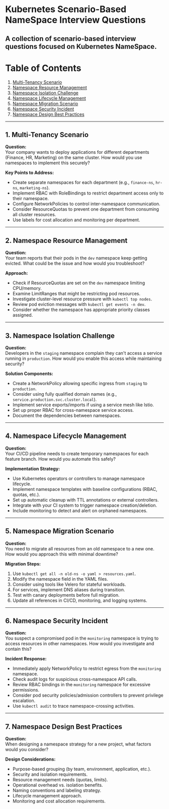 # Kubernetes Scenario-Based NameSpace Interview Questions

A collection of scenario-based interview questions focused on Kubernetes NameSpace.
---

# Table of Contents  
1. [Multi-Tenancy Scenario](#1-multi-tenancy-scenario)  
2. [Namespace Resource Management](#2-namespace-resource-management)  
3. [Namespace Isolation Challenge](#3-namespace-isolation-challenge)  
4. [Namespace Lifecycle Management](#4-namespace-lifecycle-management)  
5. [Namespace Migration Scenario](#5-namespace-migration-scenario)  
6. [Namespace Security Incident](#6-namespace-security-incident)  
7. [Namespace Design Best Practices](#7-namespace-design-best-practices)  

---

## 1. Multi-Tenancy Scenario  
**Question:**  
Your company wants to deploy applications for different departments (Finance, HR, Marketing) on the same cluster. How would you use namespaces to implement this securely?  

**Key Points to Address:**  
- Create separate namespaces for each department (e.g., `finance-ns`, `hr-ns`, `marketing-ns`).  
- Implement RBAC with RoleBindings to restrict department access only to their namespace.  
- Configure NetworkPolicies to control inter-namespace communication.  
- Consider ResourceQuotas to prevent one department from consuming all cluster resources.  
- Use labels for cost allocation and monitoring per department.  

---

## 2. Namespace Resource Management  
**Question:**  
Your team reports that their pods in the `dev` namespace keep getting evicted. What could be the issue and how would you troubleshoot?  

**Approach:**  
- Check if ResourceQuotas are set on the `dev` namespace limiting CPU/memory.  
- Examine LimitRanges that might be restricting pod resources.  
- Investigate cluster-level resource pressure with `kubectl top nodes`.  
- Review pod eviction messages with `kubectl get events -n dev`.  
- Consider whether the namespace has appropriate priority classes assigned.  

---

## 3. Namespace Isolation Challenge  
**Question:**  
Developers in the `staging` namespace complain they can't access a service running in `production`. How would you enable this access while maintaining security?  

**Solution Components:**  
- Create a NetworkPolicy allowing specific ingress from `staging` to `production`.  
- Consider using fully qualified domain names (e.g., `service.production.svc.cluster.local`).  
- Implement service exports/imports if using a service mesh like Istio.  
- Set up proper RBAC for cross-namespace service access.  
- Document the dependencies between namespaces.  

---

## 4. Namespace Lifecycle Management  
**Question:**  
Your CI/CD pipeline needs to create temporary namespaces for each feature branch. How would you automate this safely?  

**Implementation Strategy:**  
- Use Kubernetes operators or controllers to manage namespace lifecycle.  
- Implement namespace templates with baseline configurations (RBAC, quotas, etc.).  
- Set up automatic cleanup with TTL annotations or external controllers.  
- Integrate with your CI system to trigger namespace creation/deletion.  
- Include monitoring to detect and alert on orphaned namespaces.  

---

## 5. Namespace Migration Scenario  
**Question:**  
You need to migrate all resources from an old namespace to a new one. How would you approach this with minimal downtime?  

**Migration Steps:**  
1. Use `kubectl get all -n old-ns -o yaml > resources.yaml`.  
2. Modify the namespace field in the YAML files.  
3. Consider using tools like Velero for stateful workloads.  
4. For services, implement DNS aliases during transition.  
5. Test with canary deployments before full migration.  
6. Update all references in CI/CD, monitoring, and logging systems.  

---

## 6. Namespace Security Incident  
**Question:**  
You suspect a compromised pod in the `monitoring` namespace is trying to access resources in other namespaces. How would you investigate and contain this?  

**Incident Response:**  
- Immediately apply NetworkPolicy to restrict egress from the `monitoring` namespace.  
- Check audit logs for suspicious cross-namespace API calls.  
- Review RBAC bindings in the `monitoring` namespace for excessive permissions.  
- Consider pod security policies/admission controllers to prevent privilege escalation.  
- Use `kubectl audit` to trace namespace-crossing activities.  

---

## 7. Namespace Design Best Practices  
**Question:**  
When designing a namespace strategy for a new project, what factors would you consider?  

**Design Considerations:**  
- Purpose-based grouping (by team, environment, application, etc.).  
- Security and isolation requirements.  
- Resource management needs (quotas, limits).  
- Operational overhead vs. isolation benefits.  
- Naming conventions and labeling strategy.  
- Lifecycle management approach.  
- Monitoring and cost allocation requirements.  



